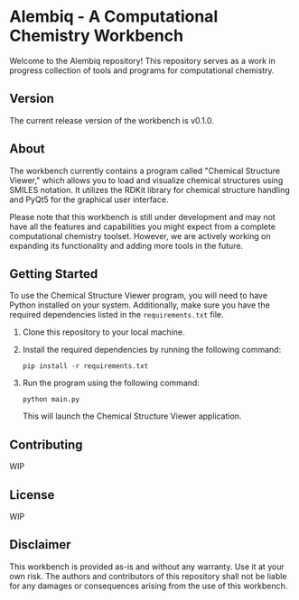 
# Alembiq - A Computational Chemistry Workbench

Welcome to the Alembiq repository! This repository serves as a work in progress collection of tools and programs for computational chemistry.

## Version

The current release version of the workbench is v0.1.0.

## About

The workbench currently contains a program called "Chemical Structure Viewer," which allows you to load and visualize chemical structures using SMILES notation. It utilizes the RDKit library for chemical structure handling and PyQt5 for the graphical user interface.

Please note that this workbench is still under development and may not have all the features and capabilities you might expect from a complete computational chemistry toolset. However, we are actively working on expanding its functionality and adding more tools in the future.

## Getting Started

To use the Chemical Structure Viewer program, you will need to have Python installed on your system. Additionally, make sure you have the required dependencies listed in the `requirements.txt` file.

1. Clone this repository to your local machine.
2. Install the required dependencies by running the following command:

   ```
   pip install -r requirements.txt
   ```

3. Run the program using the following command:

   ```
   python main.py
   ```

   This will launch the Chemical Structure Viewer application.

## Contributing

WIP

## License

WIP

## Disclaimer

This workbench is provided as-is and without any warranty. Use it at your own risk. The authors and contributors of this repository shall not be liable for any damages or consequences arising from the use of this workbench.